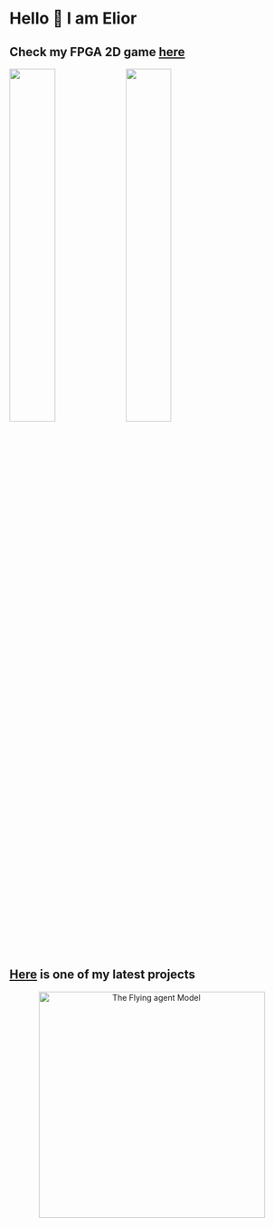 ### 
# Hello 👋 I am Elior
### 

## Check my FPGA 2D game [here](https://github.com/sthd/Dangerous-Dave-FPGA)
<p>
<img src="https://github.com/sthd/Dangerous-Dave-FPGA/blob/main/b/gameplayA.png"  width="40%" height="40%">
<img src="https://github.com/sthd/Dangerous-Dave-FPGA/blob/main/b/gameplayB.png"  width="40%" height="40%">
</p>



## [Here](https://github.com/sthd/FlySight) is one of my latest projects
<p align="center"><img src="https://github.com/sthd/FlySight/blob/master/Design/model.png" width="400" alt="The Flying agent Model"></p>

<!--
**sthd/sthd** is a ✨ _special_ ✨ repository because its `README.md` (this file) appears on your GitHub profile.

Here are some ideas to get you started:

- 🔭 I’m currently working on ...
- 🌱 I’m currently learning ...
- 👯 I’m looking to collaborate on ...
- 🤔 I’m looking for help with ...
- 💬 Ask me about ...
- 📫 How to reach me: ...
- 😄 Pronouns: ...
- ⚡ Fun fact: ...
-->
